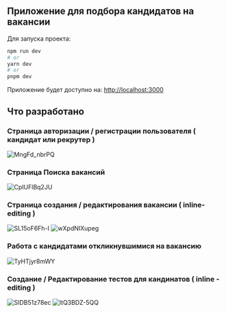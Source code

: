 
## Приложение для подбора кандидатов на вакансии

Для запуска проекта:

```bash
npm run dev
# or
yarn dev
# or
pnpm dev
```

Приложение будет доступно на: [http://localhost:3000](http://localhost:3000)

## Что разработано

### Страница авторизации / регистрации пользователя ( кандидат или рекрутер )

![MngFd_nbrPQ](https://github.com/LaMileyn/Hackaton-ApplyPlatform/assets/74772809/756d3eef-97d3-487f-97b3-c2fc784c7ee4)


### Страница Поиска вакансий

![CpIUFlBq2JU](https://github.com/LaMileyn/Hackaton-ApplyPlatform/assets/74772809/a3f92815-3b80-48c4-9604-f1dd986d382c)


### Страница создания / редактирования вакансии ( inline-editing )

![SL15oF6Fh-I](https://github.com/LaMileyn/Hackaton-ApplyPlatform/assets/74772809/57e0aa62-f5ad-4751-9f21-1714501aa43f)
![wXpdNIXupeg](https://github.com/LaMileyn/Hackaton-ApplyPlatform/assets/74772809/9bbd4fcd-b9f4-4e53-9dcc-d3935f727fd9)


### Работа с кандидатами откликнувшимися на вакансию

![TyHTjyr8mWY](https://github.com/LaMileyn/Hackaton-ApplyPlatform/assets/74772809/3ff593a4-11d0-4721-9c96-892b788fde77)

### Создание / Редактирование тестов для кандинатов ( inline - editing )

![SIDB51z78ec](https://github.com/LaMileyn/Hackaton-ApplyPlatform/assets/74772809/166713d4-3d14-43c2-a0c9-a4711354091a)
![ltQ3BDZ-5QQ](https://github.com/LaMileyn/Hackaton-ApplyPlatform/assets/74772809/df421077-e01d-4021-b067-55209632f051)





